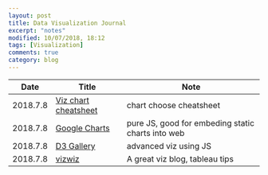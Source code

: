 ```yaml
---
layout: post
title: Data Visualization Journal
excerpt: "notes"
modified: 10/07/2018, 18:12
tags: [Visualization]
comments: true
category: blog
---
```


| Date | Title | Note |   
|---------------|-------------|-----------|  
| 2018.7.8 | [Viz chart cheatsheet](http://extremepresentation.typepad.com/.a/6a00d8341bfd2e53ef00e553577fea8833-pi)| chart choose cheatsheet |  
| 2018.7.8 | [Google Charts](https://developers.google.com/chart/interactive/docs/gallery) | pure JS, good for embeding static charts into web |  
| 2018.7.8 | [D3 Gallery](https://github.com/d3/d3/wiki/Gallery) | advanced viz using JS |  
| 2018.7.8 | [vizwiz](http://www.vizwiz.com/) | A great viz blog, tableau tips |
